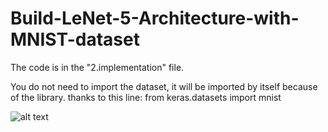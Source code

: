 # Build-LeNet-5-Architecture-with-MNIST-dataset
 

The code is in the "2.implementation" file.

You do not need to import the dataset, it will be imported by itself because of the library.
      thanks to this line: from keras.datasets import mnist
      
![alt text](https://notebook.community/leaxp/mdl/LeNet/mnist_lenet_nb)


